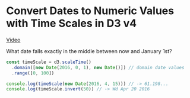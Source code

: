 # Convert Dates to Numeric Values with Time Scales in D3 v4
[Video](https://egghead.io/lessons/d3-convert-dates-to-numeric-values-with-time-scales-in-d3-v4)

What date falls exactly in the middle between now and January 1st?

```js
const timeScale = d3.scaleTime()
  .domain([new Date(2016, 0, 1), new Date()]) // domain date values
  .range([0, 100])

console.log(timeScale(new Date(2016, 4, 15))) // -> 61.198...
console.log(timeScale.invert(50)) // -> Wd Apr 20 2016
```
